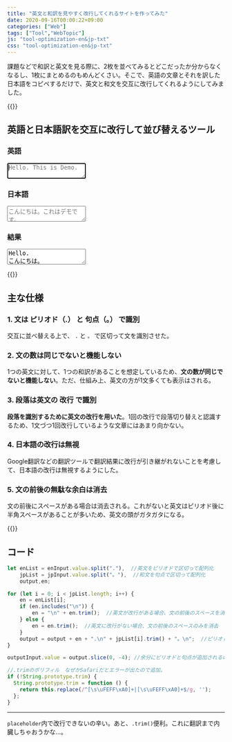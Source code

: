 ```yaml
---
title: "英文と和訳を見やすく改行してくれるサイトを作ってみた"
date: 2020-09-16T00:00:22+09:00
categories: ["Web"]
tags: ["Tool","WebTopic"]
js: "tool-optimization-en&jp-txt"
css: "tool-optimization-en&jp-txt"
---
```


課題などで和訳と英文を見る際に、2枚を並べてみるとどこだったか分からなくなるし、1枚にまとめるのもめんどくさい。そこで、英語の文章とそれを訳した日本語をコピペするだけで、英文と和文を交互に改行してくれるようにしてみました。

{{<ad>}}

## 英語と日本語訳を交互に改行して並び替えるツール

<div class=flex>
  <div>
    <h3>英語</h3>
		<textarea id=enInput oninput="f();" placeholder="Hello. This is Demo." autofocus></textarea>
  </div>
  <div>
    <h3>日本語</h3>
		<textarea id=jpInput oninput="f();" placeholder="こんにちは。これはデモです。"></textarea>
  </div>
</div>



### 結果

<textarea id="outputInput" readonly>
Hello.
こんにちは。
This is Demo.
これはデモです。
</textarea>

{{<ad>}}

## 主な仕様

### 1. 文は ピリオド（.） と 句点（。） で識別

交互に並べ替える上で、 `.` と `。` で区切って文を識別させた。

### 2. 文の数は同じでないと機能しない

1つの英文に対して、1つの和訳があることを想定しているため、<b>文の数が同じでないと機能しない</b>。ただ、仕組み上、英文の方が1文多くても表示はされる。

### 3. 段落は英文の 改行 で識別

<b>段落を識別するために英文の改行を用いた</b>。1回の改行で段落切り替えと認識するため、1文づつ1回改行しているような文章にはあまり向かない。

### 4. 日本語の改行は無視

Google翻訳などの翻訳ツールで翻訳結果に改行が引き継がれないことを考慮して、日本語の改行は無視するようにした。

### 5. 文の前後の無駄な余白は消去

文の前後にスペースがある場合は消去される。これがないと英文はピリオド後に半角スペースがあることが多いため、英文の頭がガタガタになる。

{{<ad>}}

## コード

```js
let enList = enInput.value.split("."),  //英文をピリオドで区切って配列化
    jpList = jpInput.value.split("。"),  //和文を句点で区切って配列化
    output,en;

for (let i = 0; i < jpList.length; i++) {
    en = enList[i];
    if (en.includes("\n")) {
        en = "\n" + en.trim();  //英文が改行がある場合、文の前後のスペースを消去して、文の前に改行を追加
    } else {
        en = en.trim();  //英文に改行がない場合、文の前後のスペースのみを消去
    }
    output = output + en + ".\n" + jpList[i].trim() + "。\n";  //ピリオドと句点は配列化で消えたので復活させて、英文の下に和約を挿入
}

outputInput.value = output.slice(0, -4); //余分にピリオドと句点が追加されるので整形して出力

//.trimのポリフィル　なぜかSafariだとエラーが出たので追加。
if (!String.prototype.trim) {
  String.prototype.trim = function () {
    return this.replace(/^[\s\uFEFF\xA0]+|[\s\uFEFF\xA0]+$/g, '');
  };
}
```

***

`placeholder`内で改行できないの辛い。あと、`.trim()`便利。これに翻訳まで内臓しちゃおうかな...。